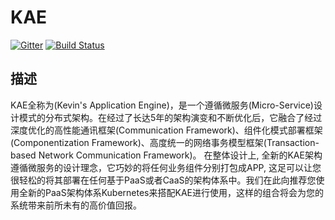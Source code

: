 # KAE
[![Gitter](https://badges.gitter.im/g0194776/KAE.svg)](https://gitter.im/g0194776/KAE?utm_source=badge&utm_medium=badge&utm_campaign=pr-badge&utm_content=badge)
[![Build Status](https://travis-ci.org/g0194776/KAE.svg?branch=master)](https://travis-ci.org/g0194776/KAE)
## 描述
  KAE全称为(Kevin's Application Engine)，是一个遵循微服务(Micro-Service)设计模式的分布式架构。在经过了长达5年的架构演变和不断优化后，它融合了经过深度优化的高性能通讯框架(Communication Framework)、组件化模式部署框架(Componentization Framework)、高度统一的网络事务模型框架(Transaction-based Network Communication Framework)。
  在整体设计上, 全新的KAE架构遵循微服务的设计理念，它巧妙的将任何业务组件分别打包成APP, 这足可以让您很轻松的将其部署在任何基于PaaS或者CaaS的架构体系中。我们在此向推荐您使用全新的PaaS架构体系Kubernetes来搭配KAE进行使用，这样的组合将会为您的系统带来前所未有的高价值回报。
